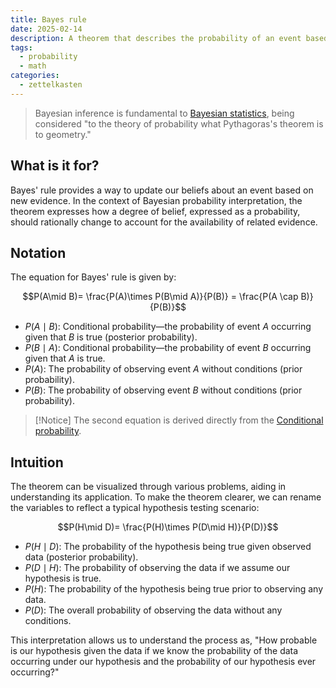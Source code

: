 ```yaml
---
title: Bayes rule
date: 2025-02-14
description: A theorem that describes the probability of an event based on prior knowledge of conditions.
tags:
  - probability
  - math
categories:
  - zettelkasten
---
```


> Bayesian inference is fundamental to [Bayesian statistics](Bayesian%20statistics), being considered "to the theory of probability what Pythagoras's theorem is to geometry."

## What is it for?

Bayes' rule provides a way to update our beliefs about an event based on new evidence. In the context of Bayesian probability interpretation, the theorem expresses how a degree of belief, expressed as a probability, should rationally change to account for the availability of related evidence. 

## Notation

The equation for Bayes' rule is given by:

$$P(A\mid B)= \frac{P(A)\times P(B\mid A)}{P(B)} = \frac{P(A \cap B)}{P(B)}$$

- $P(A\mid B)$: Conditional probability—the probability of event $A$ occurring given that $B$ is true (posterior probability).
- $P(B\mid A)$: Conditional probability—the probability of event $B$ occurring given that $A$ is true.
- $P(A)$: The probability of observing event $A$ without conditions (prior probability).
- $P(B)$: The probability of observing event $B$ without conditions (prior probability).

> [!Notice]
> The second equation is derived directly from the [Conditional probability](Conditional%20probability.md).

## Intuition

The theorem can be visualized through various problems, aiding in understanding its application. To make the theorem clearer, we can rename the variables to reflect a typical hypothesis testing scenario:

$$P(H\mid D)= \frac{P(H)\times P(D\mid H)}{P(D)}$$

- $P(H\mid D)$: The probability of the hypothesis being true given observed data (posterior probability).
- $P(D\mid H)$: The probability of observing the data if we assume our hypothesis is true.
- $P(H)$: The probability of the hypothesis being true prior to observing any data.
- $P(D)$: The overall probability of observing the data without any conditions.

This interpretation allows us to understand the process as, "How probable is our hypothesis given the data if we know the probability of the data occurring under our hypothesis and the probability of our hypothesis ever occurring?"